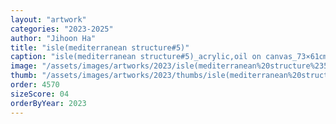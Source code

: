 ```yaml
---
layout: "artwork"
categories: "2023-2025"
author: "Jihoon Ha"
title: "isle(mediterranean structure#5)"
caption: "isle(mediterranean structure#5)_acrylic,oil on canvas_73×61㎝_2023"
image: "/assets/images/artworks/2023/isle(mediterranean%20structure%235)%20acrylic%2Coil%20on%20canvas%2073x61cm%202023.jpg"
thumb: "/assets/images/artworks/2023/thumbs/isle(mediterranean%20structure%235)%20acrylic%2Coil%20on%20canvas%2073x61cm%202023.jpg"
order: 4570
sizeScore: 04
orderByYear: 2023
---
```

